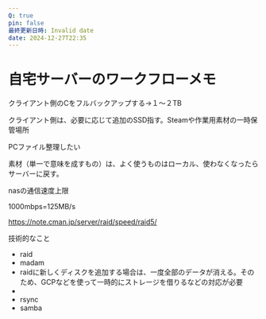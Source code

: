 ```yaml
---
Q: true
pin: false
最終更新日時: Invalid date
date: 2024-12-27T22:35
---
```

# 自宅サーバーのワークフローメモ

クライアント側のCをフルバックアップする→１～２TB

クライアント側は、必要に応じて追加のSSD指す。Steamや作業用素材の一時保管場所

PCファイル整理したい

素材（単一で意味を成すもの）は、よく使うものはローカル、使わなくなったらサーバーに戻す。

nasの通信速度上限

1000mbps=125MB/s

https://note.cman.jp/server/raid/speed/raid5/

技術的なこと

- raid  
- madam  
- raidに新しくディスクを追加する場合は、一度全部のデータが消える。そのため、GCPなどを使って一時的にストレージを借りるなどの対応が必要  
-  
- rsync  
- samba